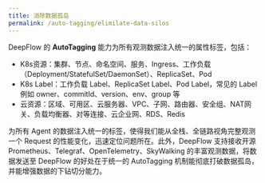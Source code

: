 ```yaml
---
title: 消除数据孤岛
permalink: /auto-tagging/elimilate-data-silos
---
```


DeepFlow 的 **AutoTagging** 能力为所有观测数据注入统一的属性标签，包括：
- K8s资源：集群、节点、命名空间、服务、Ingress、工作负载（Deployment/StatefulSet/DaemonSet）、ReplicaSet、Pod
- K8s Label：工作负载 Label、ReplicaSet Label、Pod Label，常见的 Label 例如 owner、commitId、version、env、group 等
- 云资源：区域、可用区、云服务器、VPC、子网、路由器、安全组、NAT网关、负载均衡器、对等连接、云企业网、RDS、Redis

为所有 Agent 的数据注入统一的标签，使得我们能从全栈、全链路视角完整观测一个 Request 的性能变化，迅速定位问题所在。此外，DeepFlow 支持接收开源 Prometheus、Telegraf、OpenTelemetry、SkyWalking 的丰富观测数据，将数据发送至 DeepFlow 的好处在于统一的 AutoTagging 机制能彻底打破数据孤岛，并能增强数据的下钻切分能力。

